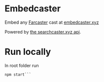 # Embedcaster

Embed any [Farcaster](https://www.farcaster.xyz/) cast at [embedcaster.xyz](https://embedcaster.xyz/)

Powered by [the searchcaster.xyz api](https://searchcaster.xyz/docs).


# Run locally
In root folder run
```npm install
npm start```